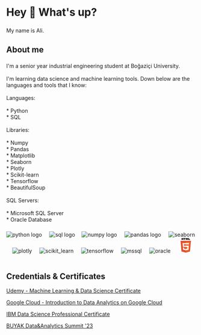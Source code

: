 <h1 align="left">Hey 👋 What's up?</h1>

###

<p align="left">My name is Ali.</p>

###

<h2 align="left">About me</h2>

###

<p align="left">I'm a senior year industrial engineering student at Boğaziçi University. <br><br>I'm learning data science and machine learning tools. Down below are the languages and tools that I know:<br><br>Languages:<br><br>* Python<br>* SQL<br><br>Libraries:<br><br>* Numpy<br>* Pandas<br>* Matplotlib<br>* Seaborn<br>* Plotly<br>* Scikit-learn<br>* Tensorflow<br>* BeautifulSoup<br><br>SQL Servers:<br><br>* Microsoft SQL Server<br>* Oracle Database<br>

###

<div align="left">
  <img src="https://cdn.jsdelivr.net/gh/devicons/devicon/icons/python/python-original-wordmark.svg" height="40" alt="python logo"  />
  <img width="12" />
  <img src="https://upload.wikimedia.org/wikipedia/commons/8/87/Sql_data_base_with_logo.png" height="40" alt="sql logo"  />
  <img width="10" />
  <img src="https://cdn.jsdelivr.net/gh/devicons/devicon/icons/numpy/numpy-original.svg" height="40" alt="numpy logo"  />
  <img width="12" />
  <img src="https://cdn.jsdelivr.net/gh/devicons/devicon/icons/pandas/pandas-original-wordmark.svg" height="40" alt="pandas logo"  />
  <img width="12" />
  <img src="https://seaborn.pydata.org/_images/logo-mark-lightbg.svg" alt="seaborn" width="40" height="40"/>
  <img width="12" />
  <img src="https://upload.wikimedia.org/wikipedia/commons/8/8a/Plotly_logo_for_digital_final_%286%29.png" alt="plotly"  height="40"/>
  <img width="12" />
  <img src="https://upload.wikimedia.org/wikipedia/commons/0/05/Scikit_learn_logo_small.svg" alt="scikit_learn" width="40" height="40"/>
  <img width="12" />
  <img src="https://www.vectorlogo.zone/logos/tensorflow/tensorflow-icon.svg" alt="tensorflow" width="40" height="40"/>
  <img width="12" />
  <img src="https://www.svgrepo.com/show/303229/microsoft-sql-server-logo.svg" alt="mssql" width="40" height="40"/>
  <img width="12" /> 
  <img src="https://upload.wikimedia.org/wikipedia/commons/5/50/Oracle_logo.svg" alt="oracle" width="40" height="40"/>
  <img width="12" /> 

  <img src="https://raw.githubusercontent.com/devicons/devicon/master/icons/html5/html5-original-wordmark.svg" alt="html5" width="40" height="40"/>
  <img width="12" />


</div>

###



<h2 align="left">Credentials & Certificates</h2>

<a href="https://www.udemy.com/certificate/UC-8f44993b-62a1-4ab4-96af-646129414950/">Udemy - Machine Learning & Data Science Certificate</a>

<a href="https://www.cloudskillsboost.google/public_profiles/33aaa5e4-4765-48d0-97d8-d866b4faa9c5/badges/5160703">Google Cloud - Introduction to Data Analytics on Google Cloud</a>

<a href="https://www.credly.com/users/ali-yildirim.7b3d6cc2">IBM Data Science Professional Certificate</a>

<a href="https://verified.sertifier.com/en/verify/73250904282818/">BUYAK Data&Analytics Summit '23</a>





